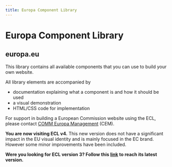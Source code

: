 ```yaml
---
title: Europa Component Library
---
```

# Europa Component Library

## europa.eu

This library contains all available components that you can use to build your own website.

All library elements are accompanied by

- documentation explaining what a component is and how it should be used
- a visual demonstration
- HTML/CSS code for implementation

For support in building a European Commission website using the ECL, please contact [COMM Europa Management](https://digit.service-now.com/esc?id=emp_taxonomy_topic&topic_id=e2bcc0f38721fd50dd76873e8bbb35da) (CEM).

**Y﻿ou are now visiting ECL v4.** This new version does not have a significant impact in the EU visual identity and is mainly focused in the EC brand. However some minor improvements have been included.

**Were you looking for ECL version 3? Follow this [link](https://ec.europa.eu/component-library/v3.13.0/eu) to reach its latest version.**
